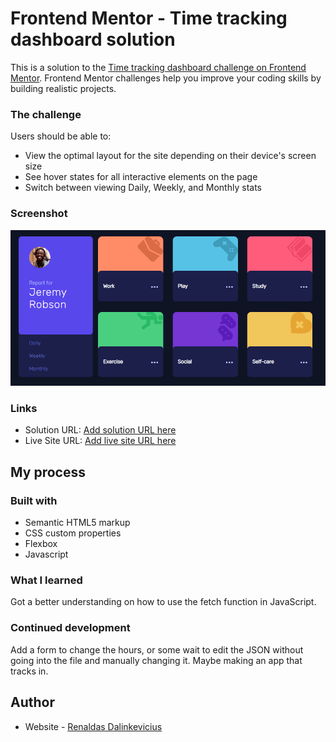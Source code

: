 # Frontend Mentor - Time tracking dashboard solution

This is a solution to the [Time tracking dashboard challenge on Frontend Mentor](https://www.frontendmentor.io/challenges/time-tracking-dashboard-UIQ7167Jw). Frontend Mentor challenges help you improve your coding skills by building realistic projects. 

### The challenge

Users should be able to:

- View the optimal layout for the site depending on their device's screen size
- See hover states for all interactive elements on the page
- Switch between viewing Daily, Weekly, and Monthly stats

### Screenshot

![](./screenshot.png)

### Links

- Solution URL: [Add solution URL here](https://your-solution-url.com)
- Live Site URL: [Add live site URL here](https://your-live-site-url.com)

## My process

### Built with

- Semantic HTML5 markup
- CSS custom properties
- Flexbox
- Javascript

### What I learned

Got a better understanding on how to use the fetch function in JavaScript.

### Continued development

Add a form to change the hours, or some wait to edit the JSON without going into the file and manually changing it.
Maybe making an app that tracks in.

## Author

- Website - [Renaldas Dalinkevicius](https://koderenaldas.github.io/KodeRenaldas/)
